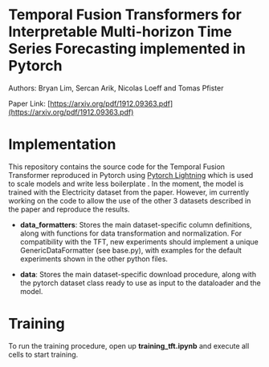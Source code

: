 # Temporal Fusion Transformers for Interpretable Multi-horizon Time Series Forecasting implemented in Pytorch
Authors: Bryan Lim, Sercan Arik, Nicolas Loeff and Tomas Pfister

Paper Link: [https://arxiv.org/pdf/1912.09363.pdf](https://arxiv.org/pdf/1912.09363.pdf)

# Implementation
This repository contains the source code for the Temporal Fusion Transformer reproduced in Pytorch using [Pytorch Lightning](https://github.com/PyTorchLightning/pytorch-lightning) which is used to scale models and write less boilerplate . In the moment, the model is trained with the Electricity dataset from the paper. However, im currently working on the code to allow the use of the other 3 datasets described in the paper and reproduce the results.

- **data_formatters**: Stores the main dataset-specific column definitions, along with functions for data transformation and normalization. For compatibility with the TFT, new experiments should implement a unique GenericDataFormatter (see base.py), with examples for the default experiments shown in the other python files.

- **data**: Stores the main dataset-specific download procedure, along with the pytorch dataset class ready to use as input to the dataloader and the model.

# Training
To run the training procedure, open up **training_tft.ipynb** and execute all cells to start training.
